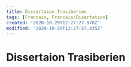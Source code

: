 ```yaml
---
title: Dissertaion Trasiberien
tags: [Francais, Francais/Disertation]
created: '2020-10-29T12:27:27.878Z'
modified: '2020-10-29T12:27:57.435Z'
---
```


# Dissertaion Trasiberien

